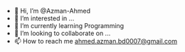 - 👋 Hi, I’m @Azman-Ahmed
- 👀 I’m interested in ...
- 🌱 I’m currently learning Programming
- 💞️ I’m looking to collaborate on ...
- 📫 How to reach me ahmed.azman.bd0007@gmail.com

<!---
Azman-Ahmed/Azman-Ahmed is a ✨ special ✨ repository because its `README.md` (this file) appears on your GitHub profile.
You can click the Preview link to take a look at your changes.
--->
